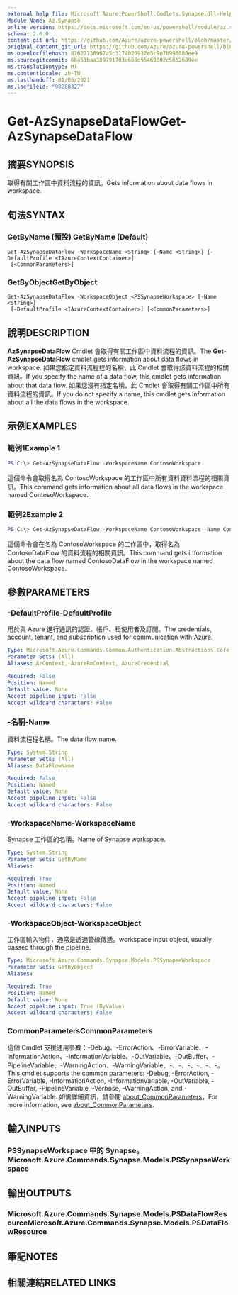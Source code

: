 ```yaml
---
external help file: Microsoft.Azure.PowerShell.Cmdlets.Synapse.dll-Help.xml
Module Name: Az.Synapse
online version: https://docs.microsoft.com/en-us/powershell/module/az.synapse/get-azsynapsedataflow
schema: 2.0.0
content_git_url: https://github.com/Azure/azure-powershell/blob/master/src/Synapse/Synapse/help/Get-AzSynapseDataFlow.md
original_content_git_url: https://github.com/Azure/azure-powershell/blob/master/src/Synapse/Synapse/help/Get-AzSynapseDataFlow.md
ms.openlocfilehash: 87627738967a5c3174020932e5c9e7b996980ee9
ms.sourcegitcommit: 68451baa389791703e666d95469602c5652609ee
ms.translationtype: MT
ms.contentlocale: zh-TW
ms.lasthandoff: 01/05/2021
ms.locfileid: "98288327"
---
```

# <span data-ttu-id="e8d81-101">Get-AzSynapseDataFlow</span><span class="sxs-lookup"><span data-stu-id="e8d81-101">Get-AzSynapseDataFlow</span></span>

## <span data-ttu-id="e8d81-102">摘要</span><span class="sxs-lookup"><span data-stu-id="e8d81-102">SYNOPSIS</span></span>
<span data-ttu-id="e8d81-103">取得有關工作區中資料流程的資訊。</span><span class="sxs-lookup"><span data-stu-id="e8d81-103">Gets information about data flows in workspace.</span></span>

## <span data-ttu-id="e8d81-104">句法</span><span class="sxs-lookup"><span data-stu-id="e8d81-104">SYNTAX</span></span>

### <span data-ttu-id="e8d81-105">GetByName (預設) </span><span class="sxs-lookup"><span data-stu-id="e8d81-105">GetByName (Default)</span></span>
```
Get-AzSynapseDataFlow -WorkspaceName <String> [-Name <String>] [-DefaultProfile <IAzureContextContainer>]
 [<CommonParameters>]
```

### <span data-ttu-id="e8d81-106">GetByObject</span><span class="sxs-lookup"><span data-stu-id="e8d81-106">GetByObject</span></span>
```
Get-AzSynapseDataFlow -WorkspaceObject <PSSynapseWorkspace> [-Name <String>]
 [-DefaultProfile <IAzureContextContainer>] [<CommonParameters>]
```

## <span data-ttu-id="e8d81-107">說明</span><span class="sxs-lookup"><span data-stu-id="e8d81-107">DESCRIPTION</span></span>
<span data-ttu-id="e8d81-108">**AzSynapseDataFlow** Cmdlet 會取得有關工作區中資料流程的資訊。</span><span class="sxs-lookup"><span data-stu-id="e8d81-108">The **Get-AzSynapseDataFlow** cmdlet gets information about data flows in workspace.</span></span>
<span data-ttu-id="e8d81-109">如果您指定資料流程程的名稱，此 Cmdlet 會取得該資料流程的相關資訊。</span><span class="sxs-lookup"><span data-stu-id="e8d81-109">If you specify the name of a data flow, this cmdlet gets information about that data flow.</span></span>
<span data-ttu-id="e8d81-110">如果您沒有指定名稱，此 Cmdlet 會取得有關工作區中所有資料流程的資訊。</span><span class="sxs-lookup"><span data-stu-id="e8d81-110">If you do not specify a name, this cmdlet gets information about all the data flows in the workspace.</span></span>

## <span data-ttu-id="e8d81-111">示例</span><span class="sxs-lookup"><span data-stu-id="e8d81-111">EXAMPLES</span></span>

### <span data-ttu-id="e8d81-112">範例1</span><span class="sxs-lookup"><span data-stu-id="e8d81-112">Example 1</span></span>
```powershell
PS C:\> Get-AzSynapseDataFlow -WorkspaceName ContosoWorkspace
```

<span data-ttu-id="e8d81-113">這個命令會取得名為 ContosoWorkspace 的工作區中所有資料資料流程的相關資訊。</span><span class="sxs-lookup"><span data-stu-id="e8d81-113">This command gets information about all data flows in the workspace named ContosoWorkspace.</span></span>

### <span data-ttu-id="e8d81-114">範例2</span><span class="sxs-lookup"><span data-stu-id="e8d81-114">Example 2</span></span>
```powershell
PS C:\> Get-AzSynapseDataFlow -WorkspaceName ContosoWorkspace -Name ContosoDataFlow
```

<span data-ttu-id="e8d81-115">這個命令會在名為 ContosoWorkspace 的工作區中，取得名為 ContosoDataFlow 的資料流程的相關資訊。</span><span class="sxs-lookup"><span data-stu-id="e8d81-115">This command gets information about the data flow named ContosoDataFlow in the workspace named ContosoWorkspace.</span></span>

## <span data-ttu-id="e8d81-116">參數</span><span class="sxs-lookup"><span data-stu-id="e8d81-116">PARAMETERS</span></span>

### <span data-ttu-id="e8d81-117">-DefaultProfile</span><span class="sxs-lookup"><span data-stu-id="e8d81-117">-DefaultProfile</span></span>
<span data-ttu-id="e8d81-118">用於與 Azure 進行通訊的認證、帳戶、租使用者及訂閱。</span><span class="sxs-lookup"><span data-stu-id="e8d81-118">The credentials, account, tenant, and subscription used for communication with Azure.</span></span>

```yaml
Type: Microsoft.Azure.Commands.Common.Authentication.Abstractions.Core.IAzureContextContainer
Parameter Sets: (All)
Aliases: AzContext, AzureRmContext, AzureCredential

Required: False
Position: Named
Default value: None
Accept pipeline input: False
Accept wildcard characters: False
```

### <span data-ttu-id="e8d81-119">-名稱</span><span class="sxs-lookup"><span data-stu-id="e8d81-119">-Name</span></span>
<span data-ttu-id="e8d81-120">資料流程程名稱。</span><span class="sxs-lookup"><span data-stu-id="e8d81-120">The data flow name.</span></span>

```yaml
Type: System.String
Parameter Sets: (All)
Aliases: DataFlowName

Required: False
Position: Named
Default value: None
Accept pipeline input: False
Accept wildcard characters: False
```

### <span data-ttu-id="e8d81-121">-WorkspaceName</span><span class="sxs-lookup"><span data-stu-id="e8d81-121">-WorkspaceName</span></span>
<span data-ttu-id="e8d81-122">Synapse 工作區的名稱。</span><span class="sxs-lookup"><span data-stu-id="e8d81-122">Name of Synapse workspace.</span></span>

```yaml
Type: System.String
Parameter Sets: GetByName
Aliases:

Required: True
Position: Named
Default value: None
Accept pipeline input: False
Accept wildcard characters: False
```

### <span data-ttu-id="e8d81-123">-WorkspaceObject</span><span class="sxs-lookup"><span data-stu-id="e8d81-123">-WorkspaceObject</span></span>
<span data-ttu-id="e8d81-124">工作區輸入物件，通常是透過管線傳遞。</span><span class="sxs-lookup"><span data-stu-id="e8d81-124">workspace input object, usually passed through the pipeline.</span></span>

```yaml
Type: Microsoft.Azure.Commands.Synapse.Models.PSSynapseWorkspace
Parameter Sets: GetByObject
Aliases:

Required: True
Position: Named
Default value: None
Accept pipeline input: True (ByValue)
Accept wildcard characters: False
```

### <span data-ttu-id="e8d81-125">CommonParameters</span><span class="sxs-lookup"><span data-stu-id="e8d81-125">CommonParameters</span></span>
<span data-ttu-id="e8d81-126">這個 Cmdlet 支援通用參數：-Debug、-ErrorAction、-ErrorVariable、-InformationAction、-InformationVariable、-OutVariable、-OutBuffer、-PipelineVariable、-WarningAction、-WarningVariable、-、-、-、-、-、-。</span><span class="sxs-lookup"><span data-stu-id="e8d81-126">This cmdlet supports the common parameters: -Debug, -ErrorAction, -ErrorVariable, -InformationAction, -InformationVariable, -OutVariable, -OutBuffer, -PipelineVariable, -Verbose, -WarningAction, and -WarningVariable.</span></span> <span data-ttu-id="e8d81-127">如需詳細資訊，請參閱 [about_CommonParameters](http://go.microsoft.com/fwlink/?LinkID=113216)。</span><span class="sxs-lookup"><span data-stu-id="e8d81-127">For more information, see [about_CommonParameters](http://go.microsoft.com/fwlink/?LinkID=113216).</span></span>

## <span data-ttu-id="e8d81-128">輸入</span><span class="sxs-lookup"><span data-stu-id="e8d81-128">INPUTS</span></span>

### <span data-ttu-id="e8d81-129">PSSynapseWorkspace 中的 Synapse。</span><span class="sxs-lookup"><span data-stu-id="e8d81-129">Microsoft.Azure.Commands.Synapse.Models.PSSynapseWorkspace</span></span>

## <span data-ttu-id="e8d81-130">輸出</span><span class="sxs-lookup"><span data-stu-id="e8d81-130">OUTPUTS</span></span>

### <span data-ttu-id="e8d81-131">Microsoft.Azure.Commands.Synapse.Models.PSDataFlowResource</span><span class="sxs-lookup"><span data-stu-id="e8d81-131">Microsoft.Azure.Commands.Synapse.Models.PSDataFlowResource</span></span>

## <span data-ttu-id="e8d81-132">筆記</span><span class="sxs-lookup"><span data-stu-id="e8d81-132">NOTES</span></span>

## <span data-ttu-id="e8d81-133">相關連結</span><span class="sxs-lookup"><span data-stu-id="e8d81-133">RELATED LINKS</span></span>
